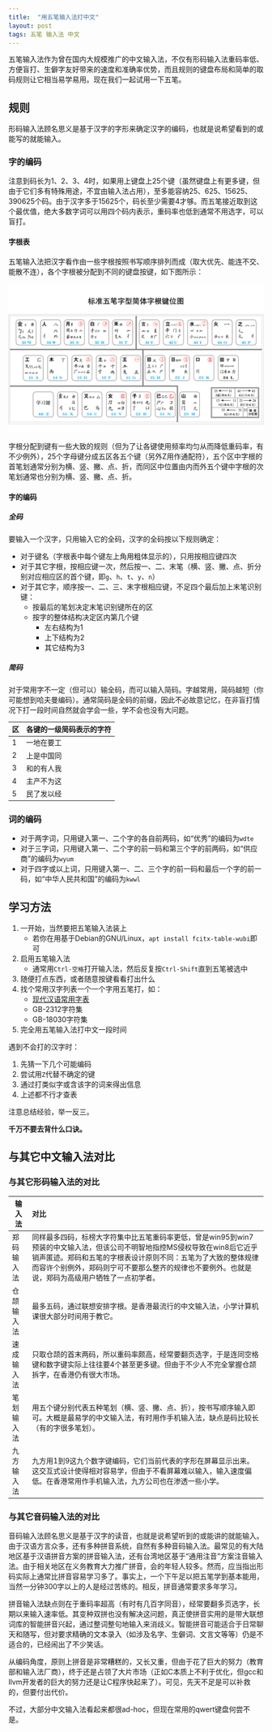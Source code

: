 ```yaml
---
title:  "用五笔输入法打中文"
layout: post
tags: 五笔 输入法 中文
---
```


五笔输入法作为曾在国内大规模推广的中文输入法，不仅有形码输入法重码率低、方便盲打、生僻字友好带来的速度和准确率优势，而且规则的键盘布局和简单的取码规则让它相当易学易用。现在我们一起试用一下五笔。

## 规则

形码输入法顾名思义是基于汉字的字形来确定汉字的编码，也就是说希望看到的或能写的就能输入。

### 字的编码

注意到码长为1、2、3、4时，如果用上键盘上25个键（虽然键盘上有更多键，但由于它们多有特殊用途，不宜由输入法占用），至多能容纳25、625、15625、390625个码。由于汉字多于15625个，码长至少需要4才够。而五笔接近取到这个最优值，绝大多数字词可以用四个码内表示，重码率也低到通常不用选字，可以盲打。

#### 字根表

五笔输入法把汉字看作由一些字根按照书写顺序排列而成（取大优先、能连不交、能散不连），各个字根被分配到不同的键盘按键，如下图所示：

![字根表](/image/wubi86.jpg)

字根分配到键有一些大致的规则（但为了让各键使用频率均匀从而降低重码率，有不少例外），25个字母键分成五区各五个键（另外Z用作通配符），五个区中字根的首笔划通常分别为横、竖、撇、点、折，而同区中位置由内而外五个键中字根的次笔划通常也分别为横、竖、撇、点、折。

#### 字的编码

##### 全码

要输入一个汉字，只用输入它的全码，汉字的全码按以下规则确定：

- 对于键名（字根表中每个键左上角用粗体显示的），只用按相应键四次
- 对于其它字根，按相应键一次，然后按一、二、末笔（横、竖、撇、点、折分别对应相应区的首个键，即`g`、`h`、`t`、`y`、`n`）
- 对于其它字，顺序按一、二、三、末字根相应键，不足四个最后加上末笔识别键：
    - 按最后的笔划决定末笔识别键所在的区
    - 按字的整体结构决定区内第几个键
        - 左右结构为1
        - 上下结构为2
        - 其它结构为3

##### 简码

对于常用字不一定（但可以）输全码，而可以输入简码。字越常用，简码越短（你可能想到哈夫曼编码）。通常简码是全码的前缀，因此不必故意记忆，在非盲打情况下打一段时间自然就会学会一些，学不会也没有大问题。

区|各键的一级简码表示的字符
---|---
1|一地在要工 
2|上是中国同 
3|和的有人我 
4|主产不为这 
5|民了发以经

### 词的编码

- 对于两字词，只用键入第一、二个字的各自前两码，如“优秀”的编码为`wdte`
- 对于三字词，只用键入第一、二个字的前一码和第三个字的前两码，如“供应商”的编码为`wyum`
- 对于四字或以上词，只用键入第一、二、三个字的前一码和最后一个字的前一码，如“中华人民共和国”的编码为`kwwl`

## 学习方法

1. 一开始，当然要把五笔输入法装上
    - 若你在用基于Debian的GNU/Linux，`apt install fcitx-table-wubi`即可
2. 启用五笔输入法
    - 通常用`Ctrl-空格`打开输入法，然后反复按`Ctrl-Shift`直到五笔被选中
3. 随便打点东西，或者随意按键看看打出什么
4. 找个常用汉字列表一个一个字用五笔打，如：
    - [现代汉语常用字表](http://szb.zhengzhou.gov.cn/html/1988/fgwj_0126/454.html)
    - GB-2312字符集
    - GB-18030字符集
5. 完全用五笔输入法打中文一段时间

遇到不会打的汉字时：
1. 先猜一下几个可能编码
2. 尝试用`Z`代替不确定的键
3. 通过打类似字或含该字的词来得出信息
4. 上述都不行才查表

注意总结经验，举一反三。

**千万不要去背什么口诀。**

## 与其它中文输入法对比

### 与其它形码输入法的对比

输入法|对比
---|:---
郑码输入法|同样最多四码，标榜大字符集中比五笔重码率更低，曾是win95到win7预装的中文输入法，但该公司不明智地指控MS侵权导致在win8后它近乎销声匿迹。郑码和五笔的字根表设计原则不同：五笔为了大致的整体规律而容许个别例外，郑码则宁可不要那么整齐的规律也不要例外。也就是说，郑码为高级用户牺牲了一点初学者。
仓颉输入法|最多五码，通过联想安排字根。是香港最流行的中文输入法，小学计算机课很大部分时间用于教它。
速成输入法|只取仓颉的首末两码，所以重码率颇高，经常要翻页选字，于是连同空格键和数字键实际上往往要4个甚至更多键。但由于不少人不完全掌握仓颉拆字，在香港仍有很大市场。
笔划输入法|用五个键分别代表五种笔划（横、竖、撇、点、折），按书写顺序输入即可。大概是最易学的中文输入法，有时用作手机输入法，缺点是码比较长（有的字很多笔划）。
九方输入法|九方用1到9这九个数字键编码，它们当前代表的字形在屏幕显示出来。这交互式设计使得相对容易学，但由于不看屏幕难以输入，输入速度偏低。在香港常用作手机输入法，九方公司也在渗透一些小学。

### 与其它音码输入法的对比

音码输入法顾名思义是基于汉字的读音，也就是说希望听到的或能讲的就能输入。由于汉语方言众多，还有多种拼音系统，自然有多种音码输入法。最常见的有大陆地区基于汉语拼音方案的拼音输入法，还有台湾地区基于“通用注音”方案注音输入法。由于相关地区在义务教育大力推广拼音，会的年轻人较多。然而，应当指出形码实际上通常比拼音容易学习多了。事实上，一个下午足以把五笔学到基本能用，当然一分钟300字以上的人是经过苦练的。相反，拼音通常要求多年学习。

拼音输入法缺点则在于重码率超高（有时有几百字同音），经常要翻多页选字，长期以来输入速率低。其变种双拼也没有解决这问题，真正使拼音实用的是带大联想词库的智能拼音兴起，通过整词整句地输入来消歧义。智能拼音可能适合于日常聊天和随写，但对要求精确的文本录入（如涉及名字、生僻词、文言文等等）仍是不适合的，已经闹出了不少笑话。

从编码角度，原则上拼音是非常糟糕的，又长又重，但由于花了巨大的努力（教育部和输入法厂商），终于还是占领了大片市场（正如C本质上不利于优化，但gcc和llvm开发者的巨大的努力还是让C程序快起来了）。可见，先天不足是可以补救的，但要付出代价。

不过，大部分中文输入法看起来都很ad-hoc，但现在常用的qwert键盘何尝不是。
